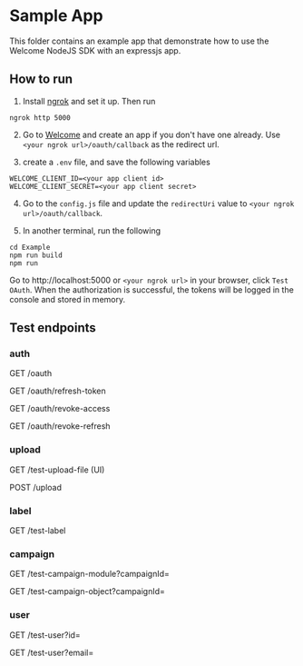 # Sample App

This folder contains an example app that demonstrate how to use the Welcome NodeJS SDK with an expressjs app.

## How to run
1. Install [ngrok](https://ngrok.com/) and set it up. Then run
```shell
ngrok http 5000
```

2. Go to [Welcome](https://app.welcomesoftware.com/cloud/settings/apps-and-webhooks/apps) and create an app if you don't have one already. Use `<your ngrok url>/oauth/callback` as the redirect url.

3. create a `.env` file, and save the following variables
```
WELCOME_CLIENT_ID=<your app client id>
WELCOME_CLIENT_SECRET=<your app client secret>
```

4. Go to the `config.js` file and update the `redirectUri` value to `<your ngrok url>/oauth/callback`.

5. In another terminal, run the following
```
cd Example
npm run build
npm run
```

Go to http://localhost:5000 or `<your ngrok url>` in your browser, click `Test OAuth`. When the authorization is successful, the tokens will be logged in the console and stored in memory.


## Test endpoints

### auth

GET /oauth

GET /oauth/refresh-token

GET /oauth/revoke-access

GET /oauth/revoke-refresh

### upload

GET /test-upload-file (UI)

POST /upload

### label

GET /test-label

### campaign

GET /test-campaign-module?campaignId=

GET /test-campaign-object?campaignId=

### user

GET /test-user?id=<user id>

GET /test-user?email=<user email>
